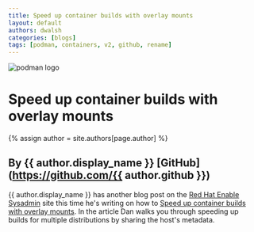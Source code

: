```yaml
---
title: Speed up container builds with overlay mounts 
layout: default
authors: dwalsh 
categories: [blogs]
tags: [podman, containers, v2, github, rename]
---
```

![podman logo](https://podman.io/images/podman.svg)

# Speed up container builds with overlay mounts
{% assign author = site.authors[page.author] %}
## By {{ author.display_name }} [GitHub](https://github.com/{{ author.github }})

{{ author.display_name }} has another blog post on the [Red Hat Enable Sysadmin](https://www.redhat.com/sysadmin/) site this time he's writing on how to [Speed up container builds with overlay mounts](https://www.redhat.com/sysadmin/overlay-mounts).  In the article Dan walks you through speeding up builds for multiple distributions by sharing the host's metadata.
